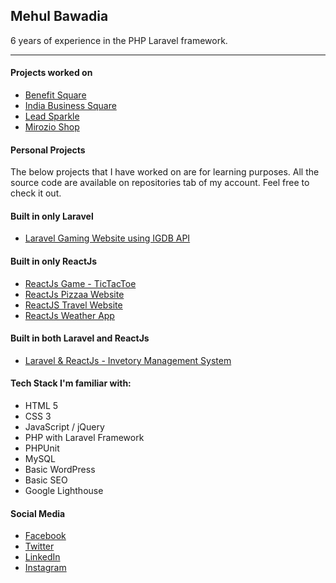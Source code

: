## Mehul Bawadia

6 years of experience in the PHP Laravel framework.

----

#### Projects worked on

- [Benefit Square](https://www.benefitsquare.com)
- [India Business Square](https://www.ibizsquare.com)
- [Lead Sparkle](https://leadsparkle.com)
- [Mirozio Shop](https://www.mirozioshop.com)

#### Personal Projects

The below projects that I have worked on are for learning purposes. All the source code are available on repositories tab of my account. Feel free to check it out.

#### Built in only Laravel
- [Laravel Gaming Website using IGDB API](https://github.com/MehulBawadia/laravel-igdb-website)

#### Built in only ReactJs
- [ReactJs Game - TicTacToe](https://mehulbawadia.github.io/react-tic-tac-toe)
- [ReactJs Pizzaa Website](https://mehulbawadia.github.io/react-website-pizza)
- [ReactJS Travel Website](https://mehulbawadia.github.io/react-travel-website)
- [ReactJs Weather App](https://github.com/MehulBawadia/react-weather-app)

#### Built in both Laravel and ReactJs
- [Laravel & ReactJs - Invetory Management System](https://github.com/MehulBawadia/inventory-management)

#### Tech Stack I'm familiar with:
- HTML 5
- CSS 3
- JavaScript / jQuery
- PHP with Laravel Framework
- PHPUnit
- MySQL
- Basic WordPress
- Basic SEO
- Google Lighthouse

#### Social Media
- [Facebook](https://www.facebook.com/MeTheSaiyanPrince)
- [Twitter](https://twitter.com/MehulBawadia)
- [LinkedIn](https://www.linkedin.com/in/mehulbawadia)
- [Instagram](https://www.instagram.com/mehulbawadia)
